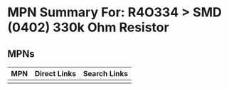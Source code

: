 



# MPN Summary For: R4O334 > SMD (0402) 330k Ohm Resistor

## MPNs
  

|MPN|Direct Links|Search Links|
| :--- | :--- | :--- |
||||
